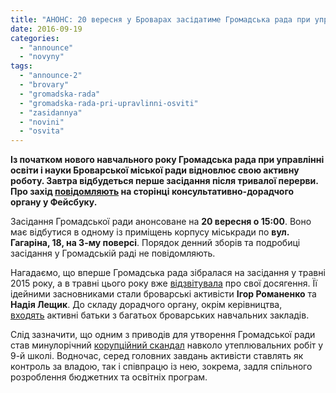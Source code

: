 ```yaml
---
title: "АНОНС: 20 вересня у Броварах засідатиме Громадська рада при управлінні освіти"
date: 2016-09-19
categories: 
  - "announce"
  - "novyny"
tags: 
  - "announce-2"
  - "brovary"
  - "gromadska-rada"
  - "gromadska-rada-pri-upravlinni-osviti"
  - "zasidannya"
  - "novini"
  - "osvita"
---
```


**Із початком нового навчального року Громадська рада при управлінні освіти і науки Броварської міської ради відновлює свою активну роботу. Завтра відбудеться перше засідання після тривалої перерви. Про захід [повідомляють](https://www.facebook.com/gromadska.rada.osvita/posts/1821179278117662) на сторінці консультативно-дорадчого органу у Фейсбуку.**

Засідання Громадської ради анонсоване на **20 вересня о 15:00**. Воно має відбутися в одному із приміщень корпусу міськради по **вул. Гагаріна, 18, на 3-му поверсі**. Порядок денний зборів та подробиці засідання у Громадській раді не повідомляють.

Нагадаємо, що вперше Громадська рада зібралася на засідання у травні 2015 року, а в травні цього року вже [відзвітувала](https://mpz.brovary.org/gromadska-rada-pry-upravlinni-osvity-dosyagnennya-za-rik/) про свої досягення. Її ідейними засновниками стали броварські активісти **Ігор Романенко** та **Надія Лещик**. До складу дорадчого органу, окрім керівництва, [входять](http://www.brovary-osvita.gov.ua/zvyazki-z-gromadskistyu/gromadska-rada/) активні батьки з багатьох броварських навчальних закладів.

Слід зазначити, що одним з приводів для утворення Громадської ради став минулорічний [корупційний скандал](https://mpz.brovary.org/koshti-vitracheno-akt-pidpisano-a-roboti-ne-vikonano-osobliviy-remont-u-shkoli-9/) навколо утеплювальних робіт у 9-й школі. Водночас, серед головних завдань активісти ставлять як контроль за владою, так і співпрацю із нею, зокрема, задля спільного розроблення бюджетних та освітніх програм.
